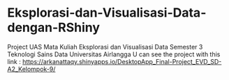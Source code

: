 # Eksplorasi-dan-Visualisasi-Data-dengan-RShiny
Project UAS Mata Kuliah Eksplorasi dan Visualisasi Data Semester 3 Teknologi Sains Data Universitas Airlangga
U can see the project with this link : https://arkanattaqy.shinyapps.io/DesktopApp_Final-Project_EVD_SD-A2_Kelompok-9/
